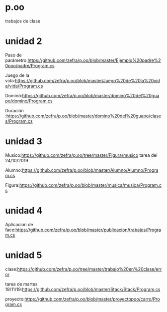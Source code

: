 # p.oo
trabajos de clase
# unidad 2 #

Paso de parámetro:https://github.com/zefra/p.oo/blob/master/Ejemplo%20padre%20poo/padre/Program.cs

Juego de la vida:https://github.com/zefra/p.oo/blob/master/Juego%20de%20la%20vida/vida/Program.cs

Dominó:https://github.com/zefra/p.oo/blob/master/domino%20del%20guapo/domino/Program.cs

Duración :https://github.com/zefra/p.oo/blob/master/domino%20del%20guapo/clases/Program.cs

# unidad 3 #

Musico:https://github.com/zefra/p.oo/tree/master/Figura/musico  tarea del 24/10/2019

Alumno:https://github.com/zefra/p.oo/blob/master/Alumno/Alumno/Program.cs

Figura:https://github.com/zefra/p.oo/blob/master/musica/musica/Program.cs

# unidad 4 #

Aplicacion de face:https://github.com/zefra/p.oo/blob/master/publicacion/trabajos/Program.cs

# unidad 5 #

clase:https://github.com/zefra/p.oo/tree/master/trabajo%20en%20clase/error

tarea de martes 19/11/19:https://github.com/zefra/p.oo/blob/master/Stack/Stack/Program.cs


proyecto:https://github.com/zefra/p.oo/blob/master/proyectopoo/carro/Program.cs
